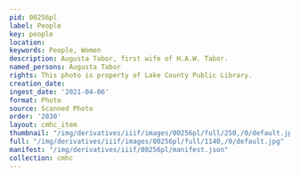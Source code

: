 ```yaml
---
pid: 00256pl
label: People
key: people
location: 
keywords: People, Women
description: Augusta Tabor, first wife of H.A.W. Tabor.
named_persons: Augusta Tabor
rights: This photo is property of Lake County Public Library.
creation_date: 
ingest_date: '2021-04-06'
format: Photo
source: Scanned Photo
order: '2830'
layout: cmhc_item
thumbnail: "/img/derivatives/iiif/images/00256pl/full/250,/0/default.jpg"
full: "/img/derivatives/iiif/images/00256pl/full/1140,/0/default.jpg"
manifest: "/img/derivatives/iiif/00256pl/manifest.json"
collection: cmhc
---
```

